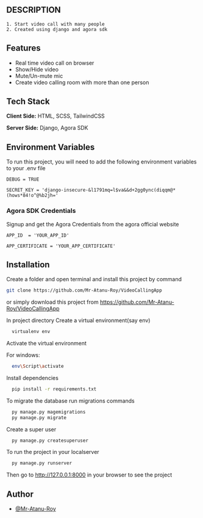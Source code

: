 ## DESCRIPTION
    1. Start video call with many people
    2. Created using django and agora sdk
## Features

- Real time video call on browser
- Show/Hide video
- Mute/Un-mute mic
- Create video calling room with more than one person
## Tech Stack

**Client Side:** HTML, SCSS, TailwindCSS

**Server Side:** Django, Agora SDK


## Environment Variables

To run this project, you will need to add the following environment variables to your .env file

`DEBUG = TRUE`

`SECRET_KEY = 'django-insecure-&l1791mq=l$va&&d+2gg0ync(diqqm@*(hows*84!o^@%b2jh='`

### Agora SDK Credentials
Signup and get the Agora Credentials from the agora official website

`APP_ID  = 'YOUR_APP_ID'`

`APP_CERTIFICATE = 'YOUR_APP_CERTIFICATE'`

## Installation

Create a folder and open terminal and install this project by
command 
```bash
git clone https://github.com/Mr-Atanu-Roy/VideoCallingApp

```
or simply download this project from https://github.com/Mr-Atanu-Roy/VideoCallingApp

In project directory Create a virtual environment(say env)

```bash
  virtualenv env

```
Activate the virtual environment

For windows:
```bash
  env\Script\activate

```
Install dependencies
```bash
  pip install -r requirements.txt

```
To migrate the database run migrations commands
```bash
  py manage.py magemigrations
  py manage.py migrate

```

Create a super user
```bash
  py manage.py createsuperuser

```

To run the project in your localserver
```bash
  py manage.py runserver

```
Then go to http://127.0.0.1:8000 in your browser to see the project

## Author

- [@Mr-Atanu-Roy](https://www.github.com/Mr-Atanu-Roy)

